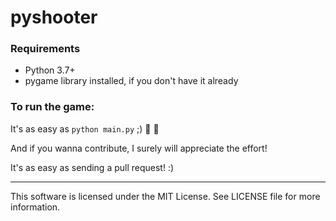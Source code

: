 # pyshooter

### Requirements
- Python 3.7+
- pygame library installed, if you don't have it already

### To run the game:

It's as easy as `python main.py` ;) :100: :beer:

And if you wanna contribute, I surely will appreciate the effort!

It's as easy as sending a pull request! :)
- - -

This software is licensed under the MIT License. See LICENSE file for more information.
